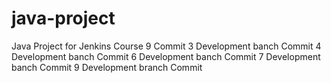 # java-project
Java Project for Jenkins Course
9 Commit
3 Development banch Commit
4 Development banch Commit
6 Development banch Commit
7 Development banch Commit
9 Development branch Commit
